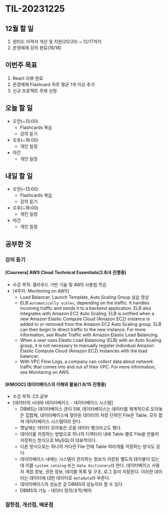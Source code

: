 # TIL-20231225

## 12월 할 일

1. 원티드 이력서 개선 및 지원(20/20) ~ 12/17까지
2. 운영체제 강의 완료(18/18)

## 이번주 목표

1. React 리뷰 완료
2. 운영체제 Flashcard 하루 평균 1개 이상 추가
3. 신규 프로젝트 주제 선정

## 오늘 할 일

- 오전(~13:00)
  - Flashcards 복습
  - 강의 듣기
- 오후(~18:00)
  - 개인 일정
- 야간
  - 개인 일정

## 내일 할 일

- 오전(~13:00)
  - Flashcards 복습
  - 강의 듣기
- 오후(~18:00)
  - 개인 일정
- 야간
  - 개인 일정

## 공부한 것

### 강의 듣기

#### [Coursera] AWS Cloud Technical Essentials(3.8/4 진행중)

- 수강 목적: 클라우드 기반 기술 및 AWS 사용법 학습
- [4주차: Monitoring on AWS]
  - Load Balancer, Launch Template, Auto Scaling Group 실습 영상
  - ELB `automatically scales`, depending on the traffic. It handles incoming traffic and sends it to a backend application. ELB also integrates with Amazon EC2 Auto Scaling. ELB is notified when a new Amazon Elastic Compute Cloud (Amazon EC2) instance is added to or removed from the Amazon EC2 Auto Scaling group. ELB can then begin to direct traffic to the new instance. For more information, see Route Traffic with Amazon Elastic Load Balancing.
  - When a user uses Elastic Load Balancing (ELB) with an Auto Scaling group, it is not necessary to manually register individual Amazon Elastic Compute Cloud (Amazon EC2) instances with the load balancer.
  - With VPC Flow Logs, a company can collect data about network traffic that comes into and out of their VPC. For more information, see Monitoring on AWS.

#### [KMOOC] 데이터베이스의 이해와 활용(1.8/15 진행중)

- 수강 목적: CS 공부
- [데이터의 시대와 데이터베이스 - 데이터베이스 시스템]
  - DBMS는 데이터베이스 관리 SW, 데이터베이스는 데이터를 체계적으로 모아놓은 집합체, 데이터베이스에 젖아된 데이터의 저장 단위인 File은 Table, 모두 합쳐 데이터베이스 시스템이라 한다.
  - 옛날에는 데이터 모아놓은 곳을 데이터 뱅크라고도 했다.
  - 데이터를 저장하는 방법으로 하나의 디렉터리 내에 Table 별로 File을 만들어 저장하는 방식으로 MySQL이 대표적이다.
  - 다른 방식으로는 하나의 커다란 File 안에 Table 여러개를 저장하는 방식도 있다.
  - 데이터베이스 내에는 시스템이 관리하는 정보가 저장된 별도의 테이블이 있는데 이를 `system catalog` 또는 `data dictionary`라 한다. 데이터베이스 사용자 계정 정보, 권한 정보, 테이블 목록 및 구조, 로그 등이 저장된다. 이러한 데이터는 데이터에 대한 데이터로 `metadata`라 부른다.
  - 데이터베이스의 성능은 곧 DBMS의 성능이라 할 수 있다.
  - DBMS의 기능 - 데이터 정의/조작/제어

### 잘한점, 개선점, 배운점
